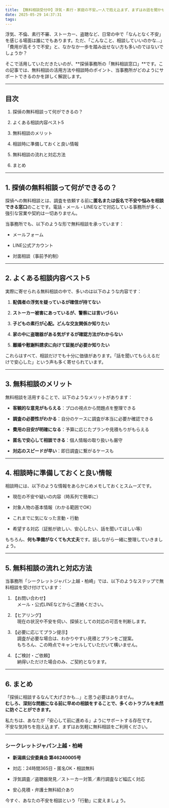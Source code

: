 ```yaml
---
title: 【無料相談受付中】浮気・素行・家庭の不安…一人で抱え込まず、まずはお話を聞かせてください
date: 2025-05-29 14:37:31
tags:
---
```


浮気、不倫、素行不審、ストーカー、盗聴など、日常の中で「なんとなく不安」を感じる場面は誰にでもあります。ただ、「こんなこと、相談していいのかな…」「費用が高そうで不安」と、なかなか一歩を踏み出せない方も多いのではないでしょうか？

そこで活用していただきたいのが、**探偵事務所の「無料相談窓口」**です。この記事では、無料相談の活用方法や相談時のポイント、当事務所がどのようにサポートできるのかを詳しく解説します。

---

## **目次**

1. 探偵の無料相談って何ができるの？

2. よくある相談内容ベスト5

3. 無料相談のメリット

4. 相談時に準備しておくと良い情報

5. 無料相談の流れと対応方法

6. まとめ

---

## **1\. 探偵の無料相談って何ができるの？**

探偵への無料相談とは、調査を依頼する前に**匿名または仮名で不安や悩みを相談できる窓口**のことです。電話・メール・LINEなどで対応している事務所が多く、強引な営業や契約は一切ありません。

当事務所でも、以下のような形で無料相談を承っています：

* メールフォーム

* LINE公式アカウント

* 対面相談（事前予約制）

---

## **2\. よくある相談内容ベスト5**

実際に寄せられる無料相談の中で、多いのは以下のような内容です：

1. **配偶者の浮気を疑っているが確信が持てない**

2. **ストーカー被害にあっているが、警察には言いづらい**

3. **子どもの素行が心配。どんな交友関係か知りたい**

4. **家の中に盗聴器がある気がするが確認方法がわからない**

5. **離婚や慰謝料請求に向けて証拠が必要か知りたい**

これらはすべて、相談だけでも十分に価値があります。「話を聞いてもらえるだけで安心した」という声も多く寄せられています。

---

## **3\. 無料相談のメリット**

無料相談を活用することで、以下のようなメリットがあります：

* **客観的な意見がもらえる**：プロの視点から問題点を整理できる

* **調査の必要性がわかる**：自分のケースに調査が本当に必要か確認できる

* **費用の目安が明確になる**：予算に応じたプランや見積もりがもらえる

* **匿名で安心して相談できる**：個人情報の取り扱いも厳守

* **対応のスピードが早い**：即日調査に繋がるケースも

---

## **4\. 相談時に準備しておくと良い情報**

相談時には、以下のような情報をあらかじめメモしておくとスムーズです。

* 現在の不安や疑いの内容（時系列で簡単に）

* 対象人物の基本情報（わかる範囲でOK）

* これまでに気になった言動・行動

* 希望する対応（証拠が欲しい、安心したい、話を聞いてほしい等）

もちろん、**何も準備がなくても大丈夫**です。話しながら一緒に整理していきましょう。

---

## **5\. 無料相談の流れと対応方法**

当事務所「シークレットジャパン上越・柏崎」では、以下のようなステップで無料相談を受け付けています：

1. 【お問い合わせ】  
   　メール・公式LINEなどからご連絡ください。

2. 【ヒアリング】  
    　現在の状況や不安を伺い、探偵としての対応の可否を判断します。

3. 【必要に応じてプラン提示】  
    　調査が必要な場合は、わかりやすい見積とプランをご提案。  
    　もちろん、この時点でキャンセルしていただいて構いません。

4. 【ご検討・ご依頼】  
    　納得いただけた場合のみ、ご契約となります。

---

## **6\. まとめ**

「探偵に相談するなんて大げさかも…」と思う必要はありません。  
**むしろ、深刻な問題になる前に早めの相談をすることで、多くのトラブルを未然に防ぐことができます。**

私たちは、あなたが「安心して前に進める」ようにサポートする存在です。  
不安な気持ちを抱え込まず、まずはお気軽に無料相談をご利用ください。

---

### **シークレットジャパン上越・柏崎**

* **新潟県公安委員会 第46240005号**

* 対応：24時間365日・匿名OK・相談無料

* 浮気調査／盗聴器発見／ストーカー対策／素行調査など幅広く対応

* 安心見積・弁護士無料紹介あり

今すぐ、あなたの不安を相談という「行動」に変えましょう。

